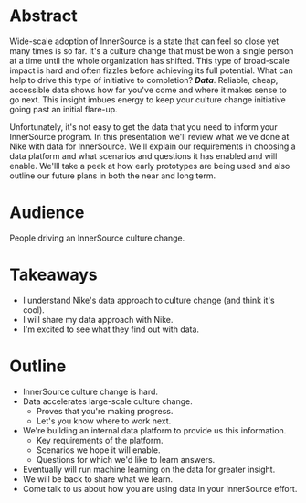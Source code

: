 # Abstract

Wide-scale adoption of InnerSource is a state that can feel so close yet many times is so far.
It's a culture change that must be won a single person at a time until the whole organization has shifted.
This type of broad-scale impact is hard and often fizzles before achieving its full potential.
What can help to drive this type of initiative to completion?
***Data***.
Reliable, cheap, accessible data shows how far you've come and where it makes sense to go next.
This insight imbues energy to keep your culture change initiative going past an initial flare-up.

Unfortunately, it's not easy to get the data that you need to inform your InnerSource program.
In this presentation we'll review what we've done at Nike with data for InnerSource.
We'll explain our requirements in choosing a data platform and what scenarios and questions it has enabled and will enable.
We'lll take a peek at how early prototypes are being used and also outline our future plans in both the near and long term.

# Audience

People driving an InnerSource culture change.

# Takeaways

* I understand Nike's data approach to culture change (and think it's cool).
* I will share my data approach with Nike.
* I'm excited to see what they find out with data.

# Outline

* InnerSource culture change is hard.
* Data accelerates large-scale culture change.
  * Proves that you're making progress.
  * Let's you know where to work next.
* We're building an internal data platform to provide us this information.
  * Key requirements of the platform.
  * Scenarios we hope it will enable.
  * Questions for which we'd like to learn answers.
* Eventually will run machine learning on the data for greater insight.
* We will be back to share what we learn.
* Come talk to us about how you are using data in your InnerSource effort.
